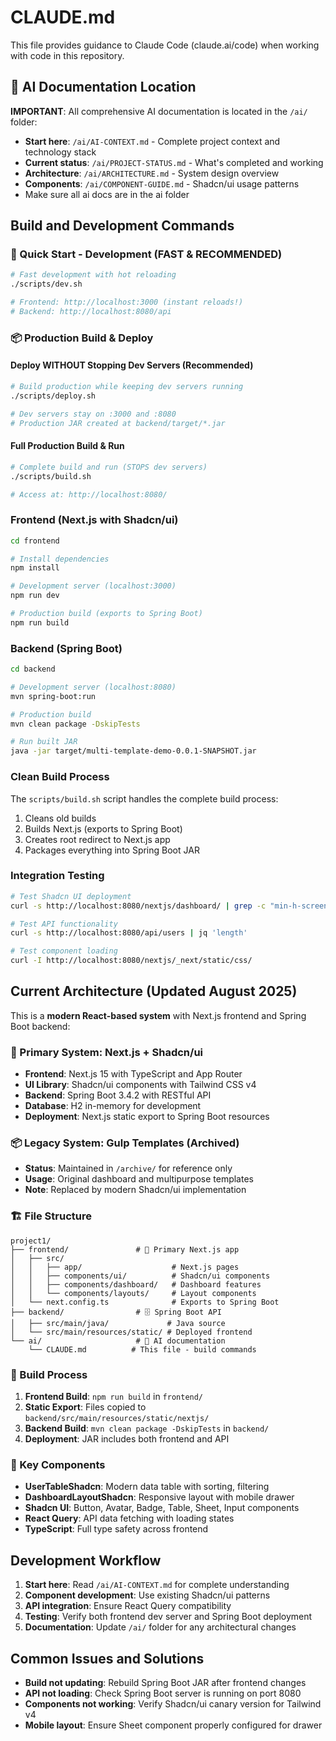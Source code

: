 # CLAUDE.md

This file provides guidance to Claude Code (claude.ai/code) when working with code in this repository.

## 🤖 AI Documentation Location

**IMPORTANT**: All comprehensive AI documentation is located in the `/ai/` folder:
- **Start here**: `/ai/AI-CONTEXT.md` - Complete project context and technology stack
- **Current status**: `/ai/PROJECT-STATUS.md` - What's completed and working
- **Architecture**: `/ai/ARCHITECTURE.md` - System design overview
- **Components**: `/ai/COMPONENT-GUIDE.md` - Shadcn/ui usage patterns
- Make sure all ai docs are in the ai folder

## Build and Development Commands

### 🚀 Quick Start - Development (FAST & RECOMMENDED)
```bash
# Fast development with hot reloading
./scripts/dev.sh

# Frontend: http://localhost:3000 (instant reloads!)
# Backend: http://localhost:8080/api
```

### 📦 Production Build & Deploy

#### Deploy WITHOUT Stopping Dev Servers (Recommended)
```bash
# Build production while keeping dev servers running
./scripts/deploy.sh

# Dev servers stay on :3000 and :8080
# Production JAR created at backend/target/*.jar
```

#### Full Production Build & Run
```bash
# Complete build and run (STOPS dev servers)
./scripts/build.sh

# Access at: http://localhost:8080/
```

### Frontend (Next.js with Shadcn/ui)
```bash
cd frontend

# Install dependencies
npm install

# Development server (localhost:3000)
npm run dev

# Production build (exports to Spring Boot)
npm run build
```

### Backend (Spring Boot)
```bash
cd backend

# Development server (localhost:8080)
mvn spring-boot:run

# Production build
mvn clean package -DskipTests

# Run built JAR
java -jar target/multi-template-demo-0.0.1-SNAPSHOT.jar
```

### Clean Build Process
The `scripts/build.sh` script handles the complete build process:
1. Cleans old builds
2. Builds Next.js (exports to Spring Boot)
3. Creates root redirect to Next.js app
4. Packages everything into Spring Boot JAR

### Integration Testing
```bash
# Test Shadcn UI deployment
curl -s http://localhost:8080/nextjs/dashboard/ | grep -c "min-h-screen bg-background"

# Test API functionality  
curl -s http://localhost:8080/api/users | jq 'length'

# Test component loading
curl -I http://localhost:8080/nextjs/_next/static/css/
```

## Current Architecture (Updated August 2025)

This is a **modern React-based system** with Next.js frontend and Spring Boot backend:

### 🚀 Primary System: Next.js + Shadcn/ui
- **Frontend**: Next.js 15 with TypeScript and App Router
- **UI Library**: Shadcn/ui components with Tailwind CSS v4
- **Backend**: Spring Boot 3.4.2 with RESTful API
- **Database**: H2 in-memory for development
- **Deployment**: Next.js static export to Spring Boot resources

### 📦 Legacy System: Gulp Templates (Archived)
- **Status**: Maintained in `/archive/` for reference only
- **Usage**: Original dashboard and multipurpose templates
- **Note**: Replaced by modern Shadcn/ui implementation

### 🏗️ File Structure

```
project1/
├── frontend/               # 🚀 Primary Next.js app  
│   ├── src/
│   │   ├── app/                    # Next.js pages
│   │   ├── components/ui/          # Shadcn/ui components
│   │   ├── components/dashboard/   # Dashboard features
│   │   └── components/layouts/     # Layout components
│   └── next.config.ts              # Exports to Spring Boot
├── backend/                # 🗄️ Spring Boot API
│   ├── src/main/java/             # Java source
│   └── src/main/resources/static/ # Deployed frontend
└── ai/                     # 🤖 AI documentation
    └── CLAUDE.md          # This file - build commands
```

### 🔄 Build Process

1. **Frontend Build**: `npm run build` in `frontend/`
2. **Static Export**: Files copied to `backend/src/main/resources/static/nextjs/`
3. **Backend Build**: `mvn clean package -DskipTests` in `backend/`
4. **Deployment**: JAR includes both frontend and API

### 🎯 Key Components

- **UserTableShadcn**: Modern data table with sorting, filtering
- **DashboardLayoutShadcn**: Responsive layout with mobile drawer
- **Shadcn UI**: Button, Avatar, Badge, Table, Sheet, Input components
- **React Query**: API data fetching with loading states
- **TypeScript**: Full type safety across frontend

## Development Workflow

1. **Start here**: Read `/ai/AI-CONTEXT.md` for complete understanding
2. **Component development**: Use existing Shadcn/ui patterns
3. **API integration**: Ensure React Query compatibility
4. **Testing**: Verify both frontend dev server and Spring Boot deployment
5. **Documentation**: Update `/ai/` folder for any architectural changes

## Common Issues and Solutions

- **Build not updating**: Rebuild Spring Boot JAR after frontend changes
- **API not loading**: Check Spring Boot server is running on port 8080  
- **Components not working**: Verify Shadcn/ui canary version for Tailwind v4
- **Mobile layout**: Ensure Sheet component properly configured for drawer